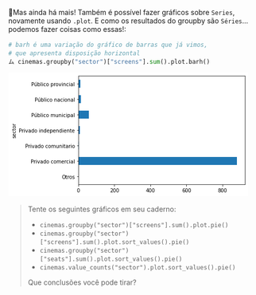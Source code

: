 🍿Mas ainda há mais! Também é possível fazer gráficos sobre `Series`, novamente usando `.plot`. E como os resultados do groupby são `Séries`... podemos fazer coisas como essas!:

```python
# barh é uma variação do gráfico de barras que já vimos,
# que apresenta disposição horizontal
ム cinemas.groupby("sector")["screens"].sum().plot.barh()
```

<img src="https://raw.githubusercontent.com/MumukiProject/mumuki-guia-python3-agrupaciones-y-graficaciones/master/assets/cinemas_sector_barh_1663908367802.png" alt="cinemas_sector_barh_1663908367802.png" width="auto" height="auto">

> Tente os seguintes gráficos em seu caderno:
>
> * `cinemas.groupby("sector")["screens"].sum().plot.pie()`
> * `cinemas.groupby("sector")["screens"].sum().plot.sort_values().pie()`
> * `cinemas.groupby("sector")["seats"].sum().plot.sort_values().pie()`
> * `cinemas.value_counts("sector").plot.sort_values().pie()`
>
> Que conclusões você pode tirar?